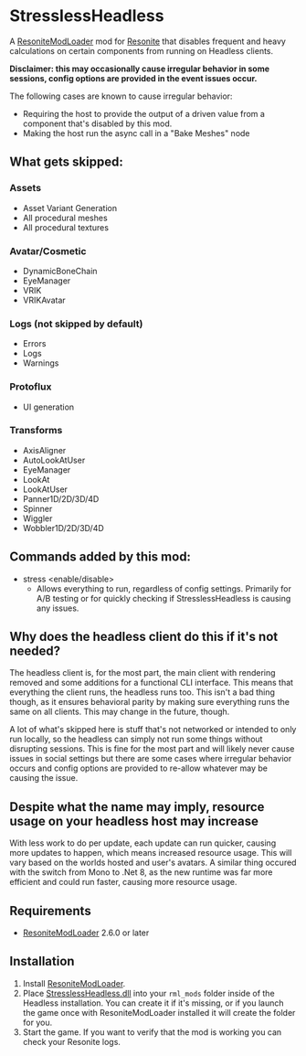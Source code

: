 # StresslessHeadless

A [ResoniteModLoader](https://github.com/resonite-modding-group/ResoniteModLoader) mod for [Resonite](https://resonite.com/) that disables frequent and heavy calculations on certain components from running on Headless clients. 

**Disclaimer: this may occasionally cause irregular behavior in some sessions, config options are provided in the event issues occur.**

The following cases are known to cause irregular behavior:
- Requiring the host to provide the output of a driven value from a component that's disabled by this mod.
- Making the host run the async call in a "Bake Meshes" node

## What gets skipped:

### Assets

- Asset Variant Generation
- All procedural meshes
- All procedural textures

### Avatar/Cosmetic

- DynamicBoneChain
- EyeManager
- VRIK
- VRIKAvatar

### Logs (not skipped by default)

- Errors
- Logs  
- Warnings 

### Protoflux

- UI generation

### Transforms

- AxisAligner
- AutoLookAtUser
- EyeManager
- LookAt
- LookAtUser
- Panner1D/2D/3D/4D
- Spinner
- Wiggler
- Wobbler1D/2D/3D/4D

## Commands added by this mod:

- stress <enable/disable>
  - Allows everything to run, regardless of config settings. Primarily for A/B testing or for quickly checking if StresslessHeadless is causing any issues.

## Why does the headless client do this if it's not needed?

The headless client is, for the most part, the main client with rendering removed and some additions for a functional CLI interface. This means that everything the client runs, the headless runs too. This isn't a bad thing though, as it ensures behavioral parity by making sure everything runs the same on all clients. This may change in the future, though.

A lot of what's skipped here is stuff that's not networked or intended to only run locally, so the headless can simply not run some things without disrupting sessions. This is fine for the most part and will likely never cause issues in social settings but there are some cases where irregular behavior occurs and config options are provided to re-allow whatever may be causing the issue.

## Despite what the name may imply, resource usage on your headless host may increase

With less work to do per update, each update can run quicker, causing more updates to happen, which means increased resource usage. This will vary based on the worlds hosted and user's avatars. A similar thing occured with the switch from Mono to .Net 8, as the new runtime was far more efficient and could run faster, causing more resource usage.

## Requirements
- [ResoniteModLoader](https://github.com/resonite-modding-group/ResoniteModLoader) 2.6.0 or later

## Installation
1. Install [ResoniteModLoader](https://github.com/resonite-modding-group/ResoniteModLoader).
2. Place [StresslessHeadless.dll](https://github.com/Raidriar796/StresslessHeadless/releases/latest/download/StresslessHeadless.dll) into your `rml_mods` folder inside of the Headless installation. You can create it if it's missing, or if you launch the game once with ResoniteModLoader installed it will create the folder for you.
3. Start the game. If you want to verify that the mod is working you can check your Resonite logs.
